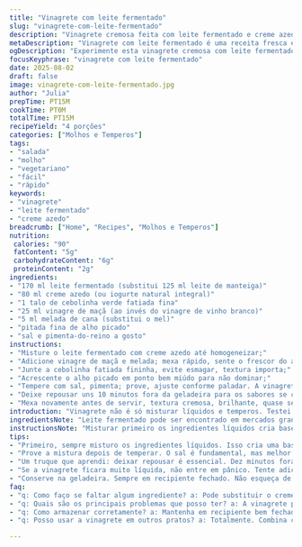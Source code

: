```yaml
---
title: "Vinagrete com leite fermentado"
slug: "vinagrete-com-leite-fermentado"
description: "Vinagrete cremosa feita com leite fermentado e creme azedo, toque de cebola verde, vinagre de maçã, um fio de mel e alho sutil. Sem ovos, sem glúten e sem castanhas. Usar ingredientes frescos valoriza aromas e textura. Prática e versátil para saladas e entradas rápidas. Mistura sabores ácidos e adocicados, com cremosidade natural, variar ingredientes traz personalidade. Fundamental equilibrar sal e pimenta para ressaltar nuances sem dominar. experiências mostram que trocar vinagre enriquece sem perder essência."
metaDescription: "Vinagrete com leite fermentado é uma receita fresca e cremosa, perfeita para saladas e entradas rápidas"
ogDescription: "Experimente esta vinagrete cremosa com leite fermentado e um toque sutil de alho e melada de cana para dar um sabor rústico"
focusKeyphrase: "vinagrete com leite fermentado"
date: 2025-08-02
draft: false
image: vinagrete-com-leite-fermentado.jpg
author: "Julia"
prepTime: PT15M
cookTime: PT0M
totalTime: PT15M
recipeYield: "4 porções"
categories: ["Molhos e Temperos"]
tags:
- "salada"
- "molho"
- "vegetariano"
- "fácil"
- "rápido"
keywords:
- "vinagrete"
- "leite fermentado"
- "creme azedo"
breadcrumb: ["Home", "Recipes", "Molhos e Temperos"]
nutrition: 
 calories: "90"
 fatContent: "5g"
 carbohydrateContent: "6g"
 proteinContent: "2g"
ingredients:
- "170 ml leite fermentado (substitui 125 ml leite de manteiga)"
- "80 ml creme azedo (ou iogurte natural integral)"
- "1 talo de cebolinha verde fatiada fina"
- "25 ml vinagre de maçã (ao invés do vinagre de vinho branco)"
- "5 ml melada de cana (substitui o mel)"
- "pitada fina de alho picado"
- "sal e pimenta-do-reino a gosto"
instructions:
- "Misture o leite fermentado com creme azedo até homogeneizar;"
- "Adicione vinagre de maçã e melada; mexa rápido, sente o frescor do aroma;"
- "Junte a cebolinha fatiada fininha, evite esmagar, textura importa;"
- "Acrescente o alho picado em ponto bem miúdo para não dominar;"
- "Tempere com sal, pimenta; prove, ajuste conforme paladar. A vinagrete deve ter acidez equilibrada e um toque adocicado;"
- "Deixe repousar uns 10 minutos fora da geladeira para os sabores se casarem, conte os minutos observando os aromas intensificarem;"
- "Mexa novamente antes de servir, textura cremosa, brilhante, quase sedosa."
introduction: "Vinagrete não é só misturar líquidos e temperos. Testei várias versões, eram líquidas demais, perdiam sabor rápido. O segredo? Leite fermentado, creme azedo, textura encorpada, cremosidade leve que segura a acidez. Trocar vinagre branco por maçã deu uma suavidade e aroma mais interessante, sem perder o punch ácido. A cebolinha verde não é só cenário - deve estar fresca, crocante, para dar mordida e aroma. Use alho, mas muito pouco. Já abusei, e vira festa na boca sem controle. Aqui tá medida exata, jogo de sabores que acende tudo sem cansaço. Melada substitui mel para trazer sabor mais rústico, menos doce, sem fugir do equilíbrio. Reserva ali uns minutos antes de usar com folhas verdes, legumes crocantes ou até como pontinha em pratos frios. Se errar, corrige com mais creme azedo e uns pingos de vinagre. Facinho manter na geladeira, só cuidado para não virar água."
ingredientsNote: "Leite fermentado pode ser encontrado em mercados grandes ou feito em casa fermentando leite com culturas especiais; importante que esteja fresco. Creme azedo é fácil substituir por iogurte natural grosso, integral é melhor para textura. Vinagre de maçã traz acidez suave, mas pode usar vinagre de arroz ou cidra, varia o perfil. Melada de cana é opcional, açúcar mascavo dissolve rápido também funciona. Cebolinha deve estar bem lavada e seca para não deixar vinagrete aguada. Alho tem que ser picado fininho, para não sobressair nem queime a boca. Na falta de algum ingrediente, tente ajustar quantidade do outro para não perder densidade e sabor. Não pule o sal, ele traz harmonia, mas melhor ir aos poucos para equilibrar. Na hora de armazenar, mantenha sempre gelado e em recipiente fechado para não oxidar. Experimentar pequenas variações é parta do aprendizado."
instructionsNote: "Misturar primeiro os ingredientes líquidos cria base uniforme - evita pedaços de creme desmanchando na boca. Em seguida, a cebolinha, que dá frescor e acidez sutil pela clorofila. Pique alho muito fininho para não ficar texturas duras e sabor invasivo. A ordem influencia no resultado final - o contato com o vinagre e melada deve ser rápido para manter os nutrientes e aroma do alho. Deixar repousar é fundamental - homogeneiza sabores, textura fica mais macia, ligeiramente aveludada. Passar de 15 minutos não ajuda, pode amargar. Se a vinagrete ficar líquida demais, tente integrar mais creme azedo ou iogurte para corrigir densidade. Antes de mais nada, prove sempre, afinal paladar muda de pessoa para pessoa. Acidez deve se sentir, mas ser simpática. Um truque que aprendi: usar colher para mexer faz diferença na textura final - mexa com calma, não bata demais para não incorporar ar. E nada de misturar direto na tigela grande com sobra de ingredientes, vai perder controle. Separar os itens e pré-misturar ajuda demais."
tips:
- "Primeiro, sempre misturo os ingredientes líquidos. Isso cria uma base homogênea. É crucial evitar que o creme azedo se desmanche. Depois, adicionar a cebolinha fatiada. Frescor total, não esquece de evitar esmagar. Textura é tudo. Pique o alho bem miúdo. Se não tomar cuidado, fica forte demais."
- "Prove a mistura depois de temperar. O sal é fundamental, mas melhor ir devagar. Acidez deve estar no ponto, mas sem ser agressiva. Essa vinagrete precisa de equilíbrio, um pouquinho de melada ajuda muito nesse quesito. A doçura traz um toque especial. Use também vinagre de arroz pra variar o sabor."
- "Um truque que aprendi: deixar repousar é essencial. Dez minutos fora da geladeira. Isso faz os sabores se casarem. Olha as mudanças nos aromas. Cresce o frescor e o sabor. Misturar tudo logo de cara não dá certo. Se deixar por mais de quinze minutos, não vai ajudar. Pode amargar."
- "Se a vinagrete ficara muito líquida, não entre em pânico. Tente adicionar mais creme azedo. Isso volta a dar corpo ao molho. Se estiver muito forte, antes de adicionar mais ingredientes, pense se não dá pra ajustar o sal. Tem que ser equilibrado para combinar com folhas e legumes crocantes."
- "Conserve na geladeira. Sempre em recipiente fechado. Não esqueça de mexer alguns minutos antes de servir. A textura deve ser cremosa. Olhando de fora, brilha. Se não mantiver no frio, pode virar água."
faq:
- "q: Como faço se faltar algum ingrediente? a: Pode substituir o creme azedo por iogurte natural. Vinagre de maçã pode ser trocado por vinagre de arroz. Se não tiver melada, use açúcar mascavo. A textura muda, mas o sabor continua."
- "q: Quais são os principais problemas que posso ter? a: A vinagrete pode ficar líquida. Nesse caso, mais creme azedo ajuda. Se o sabor do alho ficar muito forte, isso é desagradável. Pique bem pequeno. Assim a intensidade diminui."
- "q: Como armazenar corretamente? a: Mantenha em recipiente bem fechado. Geladeira é o lugar certo. Cheque o estado antes de usar. Se demorar muito, cheira antes. Não pode oxidar."
- "q: Posso usar a vinagrete em outros pratos? a: Totalmente. Combina com saladas, legumes. Também pode usar em carnes frias. Se achar que falta algo, ajuste o tempero na hora de servir."

---
```

